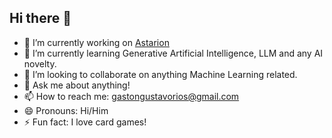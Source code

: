 ## Hi there 👋

- 🔭 I’m currently working on [Astarion](https://github.com/kerbaras/astarion)
- 🌱 I’m currently learning Generative Artificial Intelligence, LLM and any AI novelty.
- 👯 I’m looking to collaborate on anything Machine Learning related.
- 💬 Ask me about anything!
- 📫 How to reach me: gastongustavorios@gmail.com
- 😄 Pronouns: Hi/Him
- ⚡ Fun fact: I love card games!

<!--
**okason97/okason97** is a ✨ _special_ ✨ repository because its `README.md` (this file) appears on your GitHub profile.

Here are some ideas to get you started:

- 🔭 I’m currently working on ...
- 🌱 I’m currently learning ...
- 👯 I’m looking to collaborate on ...
- 🤔 I’m looking for help with ...
- 💬 Ask me about ...
- 📫 How to reach me: ...
- 😄 Pronouns: ...
- ⚡ Fun fact: ...
-->
